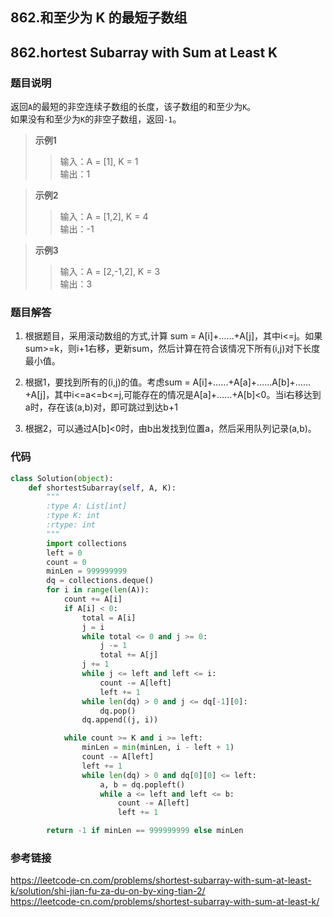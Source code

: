 ## 862.和至少为 K 的最短子数组

## 862.hortest Subarray with Sum at Least K

### 题目说明

返回`A`的最短的非空连续子数组的长度，该子数组的和至少为`K`。  
如果没有和至少为`K`的非空子数组，返回`-1`。 
> **示例1**
>> 输入：A = [1], K = 1  
输出：1


>**示例2**
>> 输入：A = [1,2], K = 4  
输出：-1


>**示例3**
>> 输入：A = [2,-1,2], K = 3  
输出：3

### 题目解答
1. 根据题目，采用滚动数组的方式,计算 sum = A[i]+……+A[j]，其中i<=j。如果sum>=k，则i+1右移，更新sum，然后计算在符合该情况下所有(i,j)对下长度最小值。

2. 根据1，要找到所有的(i,j)的值。考虑sum = A[i]+……+A[a]+……A[b]+……+A[j]，其中i<=a<=b<=j,可能存在的情况是A[a]+……+A[b]<0。当i右移达到a时，存在该(a,b)对，即可跳过到达b+1

3. 根据2，可以通过A[b]<0时，由b出发找到位置a，然后采用队列记录(a,b)。

### 代码
```python
class Solution(object):
    def shortestSubarray(self, A, K):
        """
        :type A: List[int]
        :type K: int
        :rtype: int
        """
        import collections
        left = 0
        count = 0
        minLen = 999999999
        dq = collections.deque()
        for i in range(len(A)):
            count += A[i]
            if A[i] < 0:
                total = A[i]
                j = i
                while total <= 0 and j >= 0:
                    j -= 1
                    total += A[j]
                j += 1
                while j <= left and left <= i:
                    count -= A[left]
                    left += 1
                while len(dq) > 0 and j <= dq[-1][0]:
                    dq.pop()
                dq.append((j, i))

            while count >= K and i >= left:
                minLen = min(minLen, i - left + 1)
                count -= A[left]
                left += 1
                while len(dq) > 0 and dq[0][0] <= left:
                    a, b = dq.popleft()
                    while a <= left and left <= b:
                        count -= A[left]
                        left += 1

        return -1 if minLen == 999999999 else minLen

```
### 参考链接
https://leetcode-cn.com/problems/shortest-subarray-with-sum-at-least-k/solution/shi-jian-fu-za-du-on-by-xing-tian-2/  
https://leetcode-cn.com/problems/shortest-subarray-with-sum-at-least-k/
